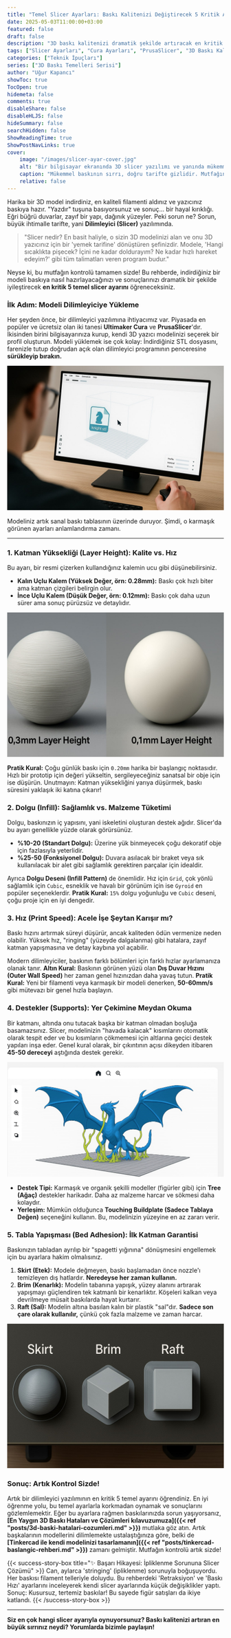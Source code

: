 ```yaml
---
title: "Temel Slicer Ayarları: Baskı Kalitenizi Değiştirecek 5 Kritik Ayar"
date: 2025-05-03T11:00:00+03:00
featured: false
draft: false
description: "3D baskı kalitenizi dramatik şekilde artıracak en kritik 5 temel dilimleyici (slicer) ayarını öğrenin. Katman yüksekliği, dolgu, hız, destekler ve tabla yapışması için uzman ipuçları."
tags: ["Slicer Ayarları", "Cura Ayarları", "PrusaSlicer", "3D Baskı Kalitesi", "Katman Yüksekliği", "Dolgu Ayarları", "Baskı Hızı", "Destek Yapıları", "Tabla Yapışması", "Başlangıç Rehberi"]
categories: ["Teknik İpuçları"]
series: ["3D Baskı Temelleri Serisi"]
author: "Uğur Kapancı"
showToc: true
TocOpen: true
hidemeta: false
comments: true
disableShare: false
disableHLJS: false
hideSummary: false
searchHidden: false
ShowReadingTime: true
ShowPostNavLinks: true
cover:
    image: "/images/slicer-ayar-cover.jpg"
    alt: "Bir bilgisayar ekranında 3D slicer yazılımı ve yanında mükemmel basılmış bir 3D obje"
    caption: "Mükemmel baskının sırrı, doğru tarifte gizlidir. Mutfağın kontrolünü elinize alın!"
    relative: false
---
```


Harika bir 3D model indirdiniz, en kaliteli filamenti aldınız ve yazıcınız baskıya hazır. "Yazdır" tuşuna basıyorsunuz ve sonuç... bir hayal kırıklığı. Eğri büğrü duvarlar, zayıf bir yapı, dağınık yüzeyler. Peki sorun ne? Sorun, büyük ihtimalle tarifte, yani **Dilimleyici (Slicer)** yazılımında.

> "Slicer nedir? En basit haliyle, o sizin 3D modelinizi alan ve onu 3D yazıcınız için bir 'yemek tarifine' dönüştüren şefinizdir. Modele, 'Hangi sıcaklıkta pişecek? İçini ne kadar doldurayım? Ne kadar hızlı hareket edeyim?' gibi tüm talimatları veren program budur."

Neyse ki, bu mutfağın kontrolü tamamen sizde! Bu rehberde, indirdiğiniz bir modeli baskıya nasıl hazırlayacağınızı ve sonuçlarınızı dramatik bir şekilde iyileştirecek **en kritik 5 temel slicer ayarını** öğreneceksiniz.

### İlk Adım: Modeli Dilimleyiciye Yükleme

Her şeyden önce, bir dilimleyici yazılımına ihtiyacımız var. Piyasada en popüler ve ücretsiz olan iki tanesi **Ultimaker Cura** ve **PrusaSlicer**'dır. İkisinden birini bilgisayarınıza kurup, kendi 3D yazıcı modelinizi seçerek bir profil oluşturun. Modeli yüklemek ise çok kolay: İndirdiğiniz STL dosyasını, farenizle tutup doğrudan açık olan dilimleyici programının penceresine **sürükleyip bırakın.**

![Bir STL dosyasının Cura veya PrusaSlicer arayüzüne sürüklenip bırakıldığı anı gösteren ekran görüntüsü](/images/slicer-import.jpg)

Modeliniz artık sanal baskı tablasının üzerinde duruyor. Şimdi, o karmaşık görünen ayarları anlamlandırma zamanı.

---

### 1. Katman Yüksekliği (Layer Height): Kalite vs. Hız

Bu ayarı, bir resmi çizerken kullandığınız kalemin ucu gibi düşünebilirsiniz.
* **Kalın Uçlu Kalem (Yüksek Değer, örn: 0.28mm):** Baskı çok hızlı biter ama katman çizgileri belirgin olur.
* **İnce Uçlu Kalem (Düşük Değer, örn: 0.12mm):** Baskı çok daha uzun sürer ama sonuç pürüzsüz ve detaylıdır.

![Aynı 3D modelin farklı katman yükseklikleriyle basılmış iki versiyonu yan yana: Biri pürüzsüz, diğeri belirgin katman çizgili](/images/slicer-layer-height.jpg)

**Pratik Kural:** Çoğu günlük baskı için `0.20mm` harika bir başlangıç noktasıdır. Hızlı bir prototip için değeri yükseltin, sergileyeceğiniz sanatsal bir obje için ise düşürün. Unutmayın: Katman yüksekliğini yarıya düşürmek, baskı süresini yaklaşık iki katına çıkarır!

### 2. Dolgu (Infill): Sağlamlık vs. Malzeme Tüketimi

Dolgu, baskınızın iç yapısını, yani iskeletini oluşturan destek ağıdır. Slicer'da bu ayarı genellikle yüzde olarak görürsünüz.

* **%10-20 (Standart Dolgu):** Üzerine yük binmeyecek çoğu dekoratif obje için fazlasıyla yeterlidir.
* **%25-50 (Fonksiyonel Dolgu):** Duvara asılacak bir braket veya sık kullanılacak bir alet gibi sağlamlık gerektiren parçalar için idealdir.

Ayrıca **Dolgu Deseni (Infill Pattern)** de önemlidir. Hız için `Grid`, çok yönlü sağlamlık için `Cubic`, esneklik ve havalı bir görünüm için ise `Gyroid` en popüler seçeneklerdir. **Pratik Kural:** `15%` dolgu yoğunluğu ve `Cubic` deseni, çoğu proje için en iyi dengedir.

### 3. Hız (Print Speed): Acele İşe Şeytan Karışır mı?

Baskı hızını artırmak süreyi düşürür, ancak kaliteden ödün vermenize neden olabilir. Yüksek hız, "ringing" (yüzeyde dalgalanma) gibi hatalara, zayıf katman yapışmasına ve detay kaybına yol açabilir.

Modern dilimleyiciler, baskının farklı bölümleri için farklı hızlar ayarlamanıza olanak tanır. **Altın Kural:** Baskının görünen yüzü olan **Dış Duvar Hızını (Outer Wall Speed)** her zaman genel hızınızdan daha yavaş tutun. **Pratik Kural:** Yeni bir filamenti veya karmaşık bir modeli denerken, **50-60mm/s** gibi mütevazı bir genel hızla başlayın.

### 4. Destekler (Supports): Yer Çekimine Meydan Okuma

Bir katmanı, altında onu tutacak başka bir katman olmadan boşluğa basamazsınız. Slicer, modelinizin "havada kalacak" kısımlarını otomatik olarak tespit eder ve bu kısımların çökmemesi için altlarına geçici destek yapıları inşa eder. Genel kural olarak, bir çıkıntının açısı dikeyden itibaren **45-50 dereceyi** aştığında destek gerekir.

![Örnek görüntüsü](/images/slicer-supports.jpg)

* **Destek Tipi:** Karmaşık ve organik şekilli modeller (figürler gibi) için **Tree (Ağaç)** destekler harikadır. Daha az malzeme harcar ve sökmesi daha kolaydır.
* **Yerleşim:** Mümkün olduğunca **Touching Buildplate (Sadece Tablaya Değen)** seçeneğini kullanın. Bu, modelinizin yüzeyine en az zararı verir.

### 5. Tabla Yapışması (Bed Adhesion): İlk Katman Garantisi

Baskınızın tabladan ayrılıp bir "spagetti yığınına" dönüşmesini engellemek için bu ayarlara hakim olmalısınız.

1.  **Skirt (Etek):** Modele değmeyen, baskı başlamadan önce nozzle'ı temizleyen dış hatlardır. **Neredeyse her zaman kullanın.**
2.  **Brim (Kenarlık):** Modelin tabanına yapışık, yüzey alanını artırarak yapışmayı güçlendiren tek katmanlı bir kenarlıktır. Köşeleri kalkan veya devrilmeye müsait baskılarda hayat kurtarır.
3.  **Raft (Sal):** Modelin altına basılan kalın bir plastik "sal"dır. **Sadece son çare olarak kullanılır,** çünkü çok fazla malzeme ve zaman harcar.

![Örnek görüntüsü](/images/tabla-yapisma.jpg)

### Sonuç: Artık Kontrol Sizde!

Artık bir dilimleyici yazılımının en kritik 5 temel ayarını öğrendiniz. En iyi öğrenme yolu, bu temel ayarlarla korkmadan oynamak ve sonuçlarını gözlemlemektir. Eğer bu ayarlara rağmen baskılarınızda sorun yaşıyorsanız, **[En Yaygın 3D Baskı Hataları ve Çözümleri kılavuzumuza]({{< ref "posts/3d-baski-hatalari-cozumleri.md" >}})** mutlaka göz atın. Artık başkalarının modellerini dilimlemekte ustalaştığınıza göre, belki de **[Tinkercad ile kendi modelinizi tasarlamanın]({{< ref "posts/tinkercad-baslangic-rehberi.md" >}})** zamanı gelmiştir. Mutfağın kontrolü artık sizde!

{{< success-story-box title="✨ Başarı Hikayesi: İpliklenme Sorununa Slicer Çözümü" >}}
Can, aylarca 'stringing' (ipliklenme) sorunuyla boğuşuyordu. Her baskısı filament telleriyle doluydu. Bu rehberdeki 'Retraksiyon' ve 'Baskı Hızı' ayarlarını inceleyerek kendi slicer ayarlarında küçük değişiklikler yaptı. Sonuç: Kusursuz, tertemiz baskılar! Bu sayede figür satışları da ikiye katlandı.
{{< /success-story-box >}}

---

**Siz en çok hangi slicer ayarıyla oynuyorsunuz? Baskı kalitenizi artıran en büyük sırrınız neydi? Yorumlarda bizimle paylaşın!**